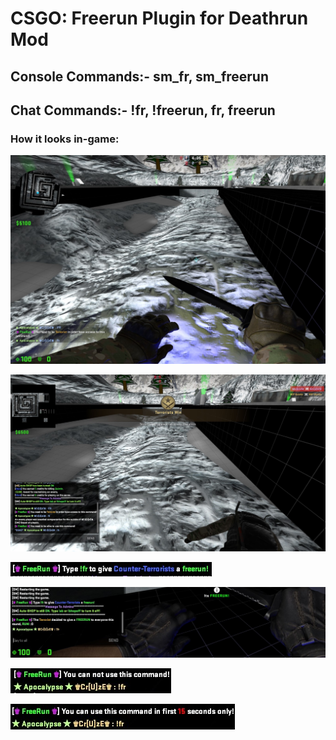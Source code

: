 # CSGO: Freerun Plugin for Deathrun Mod
## Console Commands:- sm_fr, sm_freerun
## Chat Commands:- !fr, !freerun, fr, freerun
### How it looks in-game:
![](fr1.jpg)

![](fr2.jpg)

![](fr3.jpg)

![](fr4.jpg)

![](fr5.jpg)

![](fr6.jpg)

